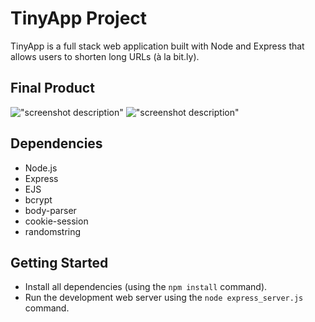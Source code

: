 # TinyApp Project

TinyApp is a full stack web application built with Node and Express that allows users to shorten long URLs (à la bit.ly).

## Final Product

!["screenshot description"](#)
!["screenshot description"](#)

## Dependencies

- Node.js
- Express
- EJS
- bcrypt
- body-parser
- cookie-session
- randomstring

## Getting Started

- Install all dependencies (using the `npm install` command).
- Run the development web server using the `node express_server.js` command.